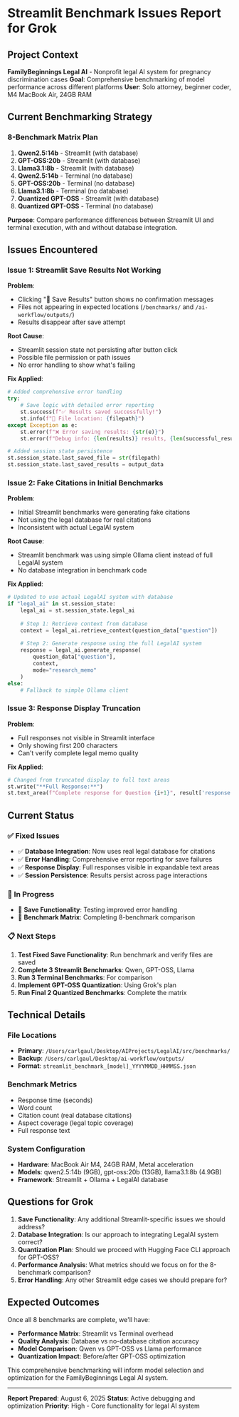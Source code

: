 # Streamlit Benchmark Issues Report for Grok

## **Project Context**
**FamilyBeginnings Legal AI** - Nonprofit legal AI system for pregnancy discrimination cases
**Goal**: Comprehensive benchmarking of model performance across different platforms
**User**: Solo attorney, beginner coder, M4 MacBook Air, 24GB RAM

## **Current Benchmarking Strategy**

### **8-Benchmark Matrix Plan**
1. **Qwen2.5:14b** - Streamlit (with database)
2. **GPT-OSS:20b** - Streamlit (with database) 
3. **Llama3.1:8b** - Streamlit (with database)
4. **Qwen2.5:14b** - Terminal (no database)
5. **GPT-OSS:20b** - Terminal (no database)
6. **Llama3.1:8b** - Terminal (no database)
7. **Quantized GPT-OSS** - Streamlit (with database)
8. **Quantized GPT-OSS** - Terminal (no database)

**Purpose**: Compare performance differences between Streamlit UI and terminal execution, with and without database integration.

## **Issues Encountered**

### **Issue 1: Streamlit Save Results Not Working**
**Problem**: 
- Clicking "💾 Save Results" button shows no confirmation messages
- Files not appearing in expected locations (`/benchmarks/` and `/ai-workflow/outputs/`)
- Results disappear after save attempt

**Root Cause**: 
- Streamlit session state not persisting after button click
- Possible file permission or path issues
- No error handling to show what's failing

**Fix Applied**:
```python
# Added comprehensive error handling
try:
    # Save logic with detailed error reporting
    st.success(f"✅ Results saved successfully!")
    st.info(f"📁 File location: {filepath}")
except Exception as e:
    st.error(f"❌ Error saving results: {str(e)}")
    st.error(f"Debug info: {len(results)} results, {len(successful_results)} successful")

# Added session state persistence
st.session_state.last_saved_file = str(filepath)
st.session_state.last_saved_results = output_data
```

### **Issue 2: Fake Citations in Initial Benchmarks**
**Problem**: 
- Initial Streamlit benchmarks were generating fake citations
- Not using the legal database for real citations
- Inconsistent with actual LegalAI system

**Root Cause**: 
- Streamlit benchmark was using simple Ollama client instead of full LegalAI system
- No database integration in benchmark code

**Fix Applied**:
```python
# Updated to use actual LegalAI system with database
if "legal_ai" in st.session_state:
    legal_ai = st.session_state.legal_ai
    
    # Step 1: Retrieve context from database
    context = legal_ai.retrieve_context(question_data["question"])
    
    # Step 2: Generate response using the full LegalAI system
    response = legal_ai.generate_response(
        question_data["question"], 
        context, 
        mode="research_memo"
    )
else:
    # Fallback to simple Ollama client
```

### **Issue 3: Response Display Truncation**
**Problem**: 
- Full responses not visible in Streamlit interface
- Only showing first 200 characters
- Can't verify complete legal memo quality

**Fix Applied**:
```python
# Changed from truncated display to full text areas
st.write("**Full Response:**")
st.text_area(f"Complete response for Question {i+1}", result['response'], height=300, key=f"response_{i}")
```

## **Current Status**

### **✅ Fixed Issues**
- ✅ **Database Integration**: Now uses real legal database for citations
- ✅ **Error Handling**: Comprehensive error reporting for save failures
- ✅ **Response Display**: Full responses visible in expandable text areas
- ✅ **Session Persistence**: Results persist across page interactions

### **🔄 In Progress**
- 🔄 **Save Functionality**: Testing improved error handling
- 🔄 **Benchmark Matrix**: Completing 8-benchmark comparison

### **📋 Next Steps**
1. **Test Fixed Save Functionality**: Run benchmark and verify files are saved
2. **Complete 3 Streamlit Benchmarks**: Qwen, GPT-OSS, Llama
3. **Run 3 Terminal Benchmarks**: For comparison
4. **Implement GPT-OSS Quantization**: Using Grok's plan
5. **Run Final 2 Quantized Benchmarks**: Complete the matrix

## **Technical Details**

### **File Locations**
- **Primary**: `/Users/carlgaul/Desktop/AIProjects/LegalAI/src/benchmarks/`
- **Backup**: `/Users/carlgaul/Desktop/ai-workflow/outputs/`
- **Format**: `streamlit_benchmark_[model]_YYYYMMDD_HHMMSS.json`

### **Benchmark Metrics**
- Response time (seconds)
- Word count
- Citation count (real database citations)
- Aspect coverage (legal topic coverage)
- Full response text

### **System Configuration**
- **Hardware**: MacBook Air M4, 24GB RAM, Metal acceleration
- **Models**: qwen2.5:14b (9GB), gpt-oss:20b (13GB), llama3.1:8b (4.9GB)
- **Framework**: Streamlit + Ollama + LegalAI database

## **Questions for Grok**

1. **Save Functionality**: Any additional Streamlit-specific issues we should address?
2. **Database Integration**: Is our approach to integrating LegalAI system correct?
3. **Quantization Plan**: Should we proceed with Hugging Face CLI approach for GPT-OSS?
4. **Performance Analysis**: What metrics should we focus on for the 8-benchmark comparison?
5. **Error Handling**: Any other Streamlit edge cases we should prepare for?

## **Expected Outcomes**

Once all 8 benchmarks are complete, we'll have:
- **Performance Matrix**: Streamlit vs Terminal overhead
- **Quality Analysis**: Database vs no-database citation accuracy
- **Model Comparison**: Qwen vs GPT-OSS vs Llama performance
- **Quantization Impact**: Before/after GPT-OSS optimization

This comprehensive benchmarking will inform model selection and optimization for the FamilyBeginnings Legal AI system.

---

**Report Prepared**: August 6, 2025
**Status**: Active debugging and optimization
**Priority**: High - Core functionality for legal AI system 